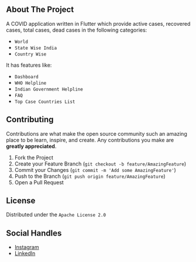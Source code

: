 <!-- ABOUT THE PROJECT -->
## About The Project

A COVID application written in Flutter which provide active cases, recovered cases, total cases, dead cases in the following categories:

* `World`
* `State Wise India`
* `Country Wise`


It has features like:

* `Dashboard`
* `WHO Helpline`
* `Indian Government Helpline`
* `FAQ`
* `Top Case Countries List`



<!-- CONTRIBUTING -->
## Contributing

Contributions are what make the open source community such an amazing place to be learn, inspire, and create. Any contributions you make are **greatly appreciated**.

1. Fork the Project
2. Create your Feature Branch (`git checkout -b feature/AmazingFeature`)
3. Commit your Changes (`git commit -m 'Add some AmazingFeature'`)
4. Push to the Branch (`git push origin feature/AmazingFeature`)
5. Open a Pull Request



<!-- LICENSE -->
## License

Distributed under the `Apache License 2.0`

<!-- Social Handle -->
## Social Handles
* [Instagram](https://www.instagram.com/techneophyte/)
* [LinkedIn](https://www.linkedin.com/in/abhijeet-srivastav-02245a18b/)
